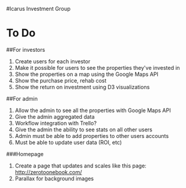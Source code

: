 #Icarus Investment Group

To Do
============

##For investors

1. Create users for each investor
2. Make it possible for users to see the properties they've invested in
3. Show the properties on a map using the Google Maps API
4. Show the purchase price, rehab cost
5. Show the return on investment using D3 visualizations

##For admin

1. Allow the admin to see all the properties with Google Maps API
2. Give the admin aggregated data
3. Workflow integration with Trello?
4. Give the admin the ability to see stats on all other users
5. Admin must be able to add properties to other users accounts
6. Must be able to update user data (ROI, etc)

###Homepage

1. Create a page that updates and scales like this page: http://zerotoonebook.com/
2. Parallax for background images
